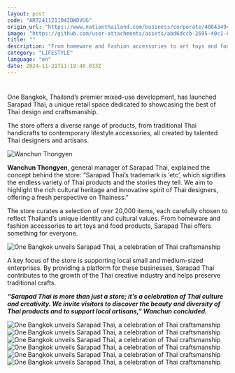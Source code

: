 ```yaml
---
layout: post
code: "ART2411211042DWDVUG"
origin_url: "https://www.nationthailand.com/business/corporate/40043494"
image: "https://github.com/user-attachments/assets/abd6dccb-2695-40c1-8d0c-285c7103a94c"
title: ""
description: "From homeware and fashion accessories to art toys and food products, store offers something for everyone"
category: "LIFESTYLE"
language: "en"
date: 2024-11-21T11:19:48.033Z
---
```


# 











One Bangkok, Thailand’s premier mixed-use development, has launched Sarapad Thai, a unique retail space dedicated to showcasing the best of Thai design and craftsmanship.



  
The store offers a diverse range of products, from traditional Thai handicrafts to contemporary lifestyle accessories, all created by talented Thai designers and artisans.



  ![Wanchun Thongyen](https://github.com/user-attachments/assets/a2cc6199-5b11-4229-9b2e-9bd05cb116f7)



**Wanchun Thongyen**, general manager of Sarapad Thai, explained the concept behind the store: “Sarapad Thai’s trademark is ‘etc’, which signifies the endless variety of Thai products and the stories they tell. We aim to highlight the rich cultural heritage and innovative spirit of Thai designers, offering a fresh perspective on Thainess.”



The store curates a selection of over 20,000 items, each carefully chosen to reflect Thailand’s unique identity and cultural values. From homeware and fashion accessories to art toys and food products, Sarapad Thai offers something for everyone.



  ![One Bangkok unveils Sarapad Thai, a celebration of Thai craftsmanship](https://github.com/user-attachments/assets/0e0e9312-fd52-483c-8500-944b39f5380a)

A key focus of the store is supporting local small and medium-sized enterprises. By providing a platform for these businesses, Sarapad Thai contributes to the growth of the Thai creative industry and helps preserve traditional crafts.



_**“Sarapad Thai is more than just a store; it’s a celebration of Thai culture and creativity. We invite visitors to discover the beauty and diversity of Thai products and to support local artisans,” Wanchun concluded.**_

   ![One Bangkok unveils Sarapad Thai, a celebration of Thai craftsmanship](https://github.com/user-attachments/assets/39b7279b-9f15-4873-b285-8ffb56fb2996)  ![One Bangkok unveils Sarapad Thai, a celebration of Thai craftsmanship](https://media.nationthailand.com/uploads/images/contents/w1024/2024/11/atEwb0aH7jMgmTtWgPZP.webp?x-image-process=style/lg-webp)   ![One Bangkok unveils Sarapad Thai, a celebration of Thai craftsmanship](https://github.com/user-attachments/assets/62610037-f009-4462-80c8-a9b3f33a87a8)   ![One Bangkok unveils Sarapad Thai, a celebration of Thai craftsmanship](https://media.nationthailand.com/uploads/images/contents/w1024/2024/11/ndG5f3XEWEAh9fLvc5jk.webp?x-image-process=style/lg-webp)   ![One Bangkok unveils Sarapad Thai, a celebration of Thai craftsmanship](https://github.com/user-attachments/assets/d7a360e2-9638-4524-b22b-8669037e3b40)   ![One Bangkok unveils Sarapad Thai, a celebration of Thai craftsmanship](https://media.nationthailand.com/uploads/images/contents/w1024/2024/11/cIyY30qcLZf9l0pt9xIF.webp?x-image-process=style/lg-webp)